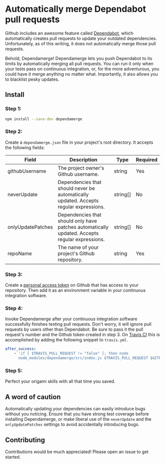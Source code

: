 # Automatically merge Dependabot pull requests

Github includes an awesome feature called [Dependabot](https://dependabot.com/), which
automatically creates pull requests to update your outdated dependencies. Unfortunately,
as of this writing, it does not automatically merge those pull requests.

Behold, Dependamerge! Dependamerge lets you push Dependabot to its limits by
automatically merging all pull requests. You can run it only when your tests pass on
continuous integration, or, for the more adventurous, you could have it merge anything
no matter what. Importantly, it also allows you to blacklist pesky updates.

## Install

### Step 1:

```bash
npm install --save-dev dependamerge
```

### Step 2:

Create a `dependamerge.json` file in your project's root directory. It accepts the
following fields:

| Field             | Description                                                                                    | Type     | Required |
| ----------------- | ---------------------------------------------------------------------------------------------- | -------- | -------- |
| githubUsername    | The project owner's Github username.                                                           | string   | Yes      |
| neverUpdate       | Dependencies that should never be automatically updated. Accepts regular expressions.          | string[] | No       |
| onlyUpdatePatches | Dependencies that should only have patches automatically updated. Accepts regular expressions. | string[] | No       |
| repoName          | The name of your project's Github repository.                                                  | string   | Yes      |

### Step 3:

Create a
[personal access token](https://help.github.com/en/github/authenticating-to-github/creating-a-personal-access-token-for-the-command-line)
on Github that has access to your repository. Then add it as an environment variable in
your continuous integration software.

### Step 4:

Invoke Dependamerge after your continuous integration software successfully finishes
testing pull requests. Don't worry, it will ignore pull requests by users other than
Dependabot. Be sure to pass it the pull request's number and the Github token created in
step 3. On [Travis CI](https://travis-ci.com/) this is accomplished by adding the
following snippet to `travis.yml`.

```yml
after_success:
    - 'if [ $TRAVIS_PULL_REQUEST != "false" ]; then node
      node_modules/dependamerge/src/index.js $TRAVIS_PULL_REQUEST $GITHUB_TOKEN; fi'
```

### Step 5:

Perfect your origami skills with all that time you saved.

## A word of caution

Automatically updating your dependencies can easily introduce bugs without you noticing.
Ensure that you have strong test coverage before installing Dependamerge, or make
liberal use of the `neverUpdate` and the `onlyUpdatePatches` settings to avoid
accidentally introducing bugs.

## Contributing

Contributions would be much appreciated! Please open an issue to get started.
